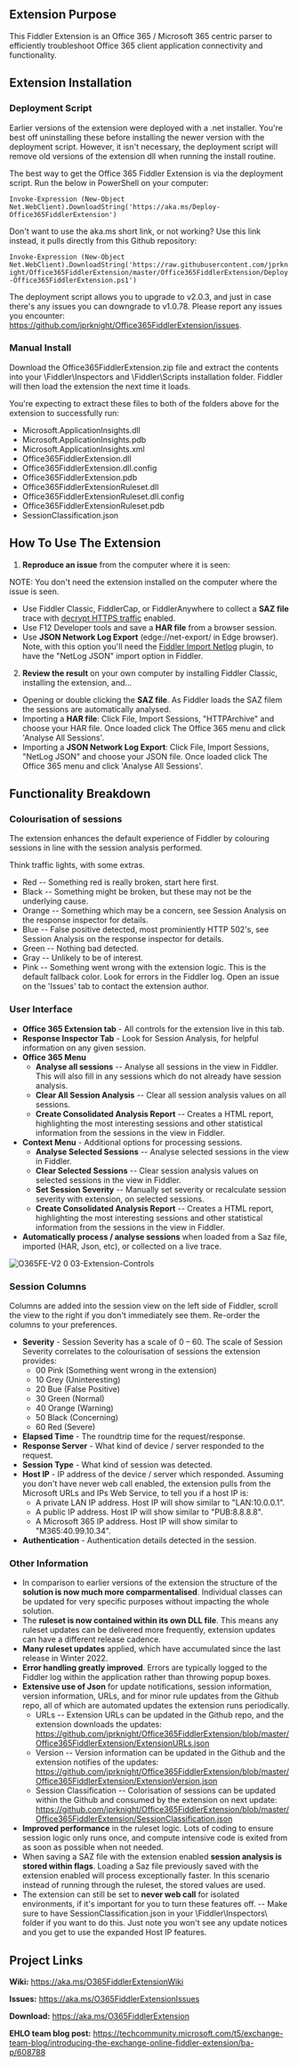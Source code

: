 ## Extension Purpose

This Fiddler Extension is an Office 365 / Microsoft 365 centric parser to efficiently troubleshoot Office 365 client application connectivity and functionality.

## Extension Installation

### Deployment Script

Earlier versions of the extension were deployed with a .net installer. You're best off uninstalling these before installing the newer version with the deployment script. However, it isn't necessary, the deployment script will remove old versions of the extension dll when running the install routine.

The best way to get the Office 365 Fiddler Extension is via the deployment script. Run the below in PowerShell on your computer: 

`Invoke-Expression (New-Object Net.WebClient).DownloadString('https://aka.ms/Deploy-Office365FiddlerExtension')`

Don't want to use the aka.ms short link, or not working? Use this link instead, it pulls directly from this Github repository:

`Invoke-Expression (New-Object Net.WebClient).DownloadString('https://raw.githubusercontent.com/jprknight/Office365FiddlerExtension/master/Office365FiddlerExtension/Deploy-Office365FiddlerExtension.ps1')`

The deployment script allows you to upgrade to v2.0.3, and just in case there's any issues you can downgrade to v1.0.78. Please report any issues you encounter: https://github.com/jprknight/Office365FiddlerExtension/issues.

### Manual Install

Download the Office365FiddlerExtension.zip file and extract the contents into your \Fiddler\Inspectors and \Fiddler\Scripts installation folder. Fiddler will then load the extension the next time it loads.

You're expecting to extract these files to both of the folders above for the extension to successfully run:

* Microsoft.ApplicationInsights.dll
* Microsoft.ApplicationInsights.pdb
* Microsoft.ApplicationInsights.xml
* Office365FiddlerExtension.dll
* Office365FiddlerExtension.dll.config
* Office365FiddlerExtension.pdb
* Office365FiddlerExtensionRuleset.dll
* Office365FiddlerExtensionRuleset.dll.config
* Office365FiddlerExtensionRuleset.pdb
* SessionClassification.json

## How To Use The Extension

1. **Reproduce an issue** from the computer where it is seen:

NOTE: You don't need the extension installed on the computer where the issue is seen.
* Use Fiddler Classic, FiddlerCap, or FiddlerAnywhere to collect a **SAZ file** trace with <a href="https://docs.telerik.com/fiddler/configure-fiddler/tasks/decrypthttps">decrypt HTTPS traffic</a> enabled.
* Use F12 Developer tools and save a **HAR file** from a browser session.
* Use **JSON Network Log Export** (edge://net-export/ in Edge browser). Note, with this option you'll need the <a href="https://github.com/ericlaw1979/FiddlerImportNetlog/releases/latest">Fiddler Import Netlog</a> plugin, to have the "NetLog JSON" import option in Fiddler.

2. **Review the result** on your own computer by installing Fiddler Classic, installing the extension, and...
* Opening or double clicking the **SAZ file**. As Fiddler loads the SAZ filem the sessions are automatically analysed.
* Importing a **HAR file**: Click File, Import Sessions, "HTTPArchive" and choose your HAR file. Once loaded click The Office 365 menu and click 'Analyse All Sessions'.
* Importing a **JSON Network Log Export**: Click File, Import Sessions, "NetLog JSON" and choose your JSON file. Once loaded click The Office 365 menu and click 'Analyse All Sessions'.

## Functionality Breakdown

### Colourisation of sessions
The extension enhances the default experience of Fiddler by colouring sessions in line with the session analysis performed.

Think traffic lights, with some extras.

* Red -- Something red is really broken, start here first.
* Black -- Something might be broken, but these may not be the underlying cause.
* Orange -- Something which may be a concern, see Session Analysis on the response inspector for details.
* Blue -- False positive detected, most prominiently HTTP 502's, see Session Analysis on the response inspector for details.
* Green -- Nothing bad detected.
* Gray -- Unlikely to be of interest.
* Pink -- Something went wrong with the extension logic. This is the default fallback color. Look for errors in the Fiddler log. Open an issue on the 'Issues' tab to contact the extension author.

### User Interface

* **Office 365 Extension tab** - All controls for the extension live in this tab.
* **Response Inspector Tab** - Look for Session Analysis, for helpful information on any given session.
* **Office 365 Menu**
  * **Analyse all sessions** -- Analyse all sessions in the view in Fiddler. This will also fill in any sessions which do not already have session analysis.
  * **Clear All Session Analysis** -- Clear all session analysis values on all sessions.
  * **Create Consolidated Analysis Report** -- Creates a HTML report, highlighting the most interesting sessions and other statistical information from the sessions in the view in Fiddler.
* **Context Menu** - Additional options for processing sessions.
  * **Analyse Selected Sessions** -- Analyse selected sessions in the view in Fiddler.
  * **Clear Selected Sessions** -- Clear session analysis values on selected sessions in the view in Fiddler.
  * **Set Session Severity** -- Manually set severity or recalculate session severity with extension, on selected sessions.
  * **Create Consolidated Analysis Report** -- Creates a HTML report, highlighting the most interesting sessions and other statistical information from the sessions in the view in Fiddler.
* **Automatically process / analyse sessions** when loaded from a Saz file, imported (HAR, Json, etc), or collected on a live trace.

![O365FE-V2 0 03-Extension-Controls](https://github.com/jprknight/Office365FiddlerExtension/assets/40891654/f1645aac-c509-4982-ab8e-be218dec97b8)

### Session Columns

Columns are added into the session view on the left side of Fiddler, scroll the view to the right if you don't immediately see them. Re-order the columns to your preferences.

* **Severity** - Session Severity has a scale of 0 – 60. The scale of Session Severity correlates to the colourisation of sessions the extension provides:
  * 00 Pink (Something went wrong in the extension)
  * 10 Grey (Uninteresting)
  * 20 Bue (False Positive)
  * 30 Green (Normal)
  * 40 Orange (Warning)
  * 50 Black (Concerning)
  * 60 Red (Severe)
* **Elapsed Time** - The roundtrip time for the request/response.
* **Response Server** - What kind of device / server responded to the request.
* **Session Type** - What kind of session was detected.
* **Host IP** - IP address of the device / server which responded.
Assuming you don't have never web call enabled, the extension pulls from the Microsoft URLs and IPs Web Service, to tell you if a host IP is:
  * A private LAN IP address. Host IP will show similar to "LAN:10.0.0.1".
  * A public IP address. Host IP will show similar to "PUB:8.8.8.8".
  * A Microsoft 365 IP address. Host IP will show similar to "M365:40.99.10.34".
* **Authentication** - Authentication details detected in the session.

### Other Information

- In comparison to earlier versions of the extension the structure of the **solution is now much more comparmentalised**. Individual classes can be updated for very specific purposes without impacting the whole solution.
- The **ruleset is now contained within its own DLL file**. This means any ruleset updates can be delivered more frequently, extension updates can have a different release cadence.
- **Many ruleset updates** applied, which have accumulated since the last release in Winter 2022.
- **Error handling greatly improved**. Errors are typically logged to the Fiddler log within the application rather than throwing popup boxes.
- **Extensive use of Json** for update notifications, session information, version information, URLs, and for minor rule updates from the Github repo, all of which are automated updates the extension runs periodically.
  * URLs -- Extension URLs can be updated in the Github repo, and the extension downloads the updates: https://github.com/jprknight/Office365FiddlerExtension/blob/master/Office365FiddlerExtension/ExtensionURLs.json
  * Version -- Version information can be updated in the Github and the extension notifies of the updates: https://github.com/jprknight/Office365FiddlerExtension/blob/master/Office365FiddlerExtension/ExtensionVersion.json
  * Session Classification -- Colorisation of sessions can be updated within the Github and consumed by the extension on next update: https://github.com/jprknight/Office365FiddlerExtension/blob/master/Office365FiddlerExtension/SessionClassification.json
- **Improved performance** in the ruleset logic. Lots of coding to ensure session logic only runs once, and compute intensive code is exited from as soon as possible when not needed.
- When saving a SAZ file with the extension enabled **session analysis is stored within flags**. Loading a Saz file previously saved with the extension enabled will process exceptionally faster. In this scenario instead of running through the ruleset, the stored values are used.
- The extension can still be set to **never web call** for isolated environments, if it's important for you to turn these features off. -- Make sure to have SessionClassification.json in your \Fiddler\Inspectors\ folder if you want to do this. Just note you won't see any update notices and you get to use the expanded Host IP features.

## Project Links

**Wiki:** https://aka.ms/O365FiddlerExtensionWiki

**Issues:** https://aka.ms/O365FiddlerExtensionIssues

**Download:** https://aka.ms/O365FiddlerExtension

**EHLO team blog post:** https://techcommunity.microsoft.com/t5/exchange-team-blog/introducing-the-exchange-online-fiddler-extension/ba-p/608788

